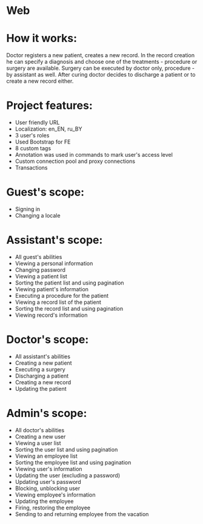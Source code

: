# Web
# How it works:
Doctor registers a new patient, creates a new record. In the record creation he can specify a diagnosis and choose one of the treatments - procedure or surgery are available. Surgery can be executed by doctor only, procedure - by assistant as well. After curing doctor decides to discharge a patient or to create a new record either.
# Project features:
  - User friendly URL
  - Localization: en_EN, ru_BY
  - 3 user's roles
  - Used Bootstrap for FE
  - 8 custom tags
  - Annotation was used in commands to mark user's access level
  - Custom connection pool and proxy connections
  - Transactions
 # Guest's scope:
  - Signing in
  - Changing a locale
 # Assistant's scope:
  - All guest's abilities
  - Viewing a personal information
  - Changing password
  - Viewing a patient list
  - Sorting the patient list and using pagination
  - Viewing patient's information
  - Executing a procedure for the patient
  - Viewing a record list of the patient
  - Sorting the record list and using pagination
  - Viewing record's information
 # Doctor's scope:
  - All assistant's abilities
  - Creating a new patient
  - Executing a surgery
  - Discharging a patient
  - Creating a new record
  - Updating the patient
 # Admin's scope:
  - All doctor's abilities
  - Creating a new user
  - Viewing a user list
  - Sorting the user list and using pagination
  - Viewing an employee list
  - Sorting the employee list and using pagination
  - Viewing user's information
  - Updating the user (excluding a password)
  - Updating user's password
  - Blocking, unblocking user
  - Viewing employee's information
  - Updating the employee
  - Firing, restoring the employee
  - Sending to and returning employee from the vacation
